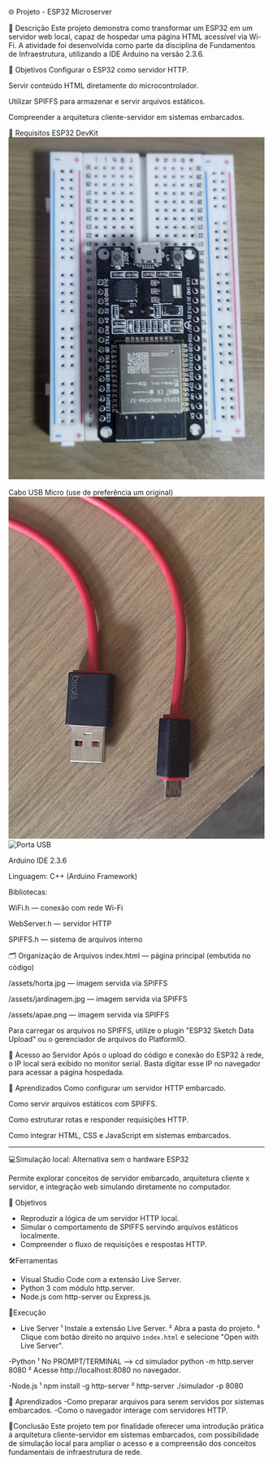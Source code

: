 🌐 Projeto - ESP32 Microserver

📘 Descrição
Este projeto demonstra como transformar um ESP32 em um servidor web local, capaz de hospedar uma página HTML acessível via Wi-Fi.
A atividade foi desenvolvida como parte da disciplina de Fundamentos de Infraestrutura, utilizando a IDE Arduino na versão 2.3.6.

🎯 Objetivos
Configurar o ESP32 como servidor HTTP.

Servir conteúdo HTML diretamente do microcontrolador.

Utilizar SPIFFS para armazenar e servir arquivos estáticos.

Compreender a arquitetura cliente-servidor em sistemas embarcados.

🧰 Requisitos
ESP32 DevKit
![Foto ESP32](esp32.jpg)

Cabo USB Micro (use de preferência um original)
![Cabo USB](cabo.jpg)
![Porta USB](usb.jpg)

Arduino IDE 2.3.6

Linguagem: C++ (Arduino Framework)

Bibliotecas:

WiFi.h — conexão com rede Wi-Fi

WebServer.h — servidor HTTP

SPIFFS.h — sistema de arquivos interno

🗂️ Organização de Arquivos
index.html — página principal (embutida no código)

/assets/horta.jpg — imagem servida via SPIFFS

/assets/jardinagem.jpg — imagem servida via SPIFFS

/assets/apae.png — imagem servida via SPIFFS

Para carregar os arquivos no SPIFFS, utilize o plugin "ESP32 Sketch Data Upload" ou o gerenciador de arquivos do PlatformIO.

📡 Acesso ao Servidor
Após o upload do código e conexão do ESP32 à rede, o IP local será exibido no monitor serial. Basta digitar esse IP no navegador para acessar a página hospedada.

🧠 Aprendizados
Como configurar um servidor HTTP embarcado.

Como servir arquivos estáticos com SPIFFS.

Como estruturar rotas e responder requisições HTTP.

Como integrar HTML, CSS e JavaScript em sistemas embarcados.



-----------------------------------------------------------------------------------------

💻Simulação local: Alternativa sem o hardware ESP32

Permite explorar conceitos de servidor embarcado, arquitetura cliente x servidor, e integração web simulando diretamente no computador.

🎯 Objetivos
- Reproduzir a lógica de um servidor HTTP local.
- Simular o comportamento de SPIFFS servindo arquivos estáticos localmente.
- Compreender o fluxo de requisições e respostas HTTP.


🛠️Ferramentas 
- Visual Studio Code com a extensão Live Server.
- Python 3 com módulo http.server.
- Node.js com http-server ou Express.js.


🚀Execução
  - Live Server
      ¹ Instale a extensão Live Server.
      ² Abra a pasta do projeto.
      ³ Clique com botão direito no arquivo `index.html` e selecione "Open with Live Server".

  -Python
      ¹ No PROMPT/TERMINAL --> cd simulador
                               python -m http.server 8080
      ² Acesse http://localhost:8080 no navegador.

  -Node.js
      ¹ npm install -g http-server
      ² http-server ./simulador -p 8080

🧠 Aprendizados
  -Como preparar arquivos para serem servidos por sistemas embarcados.
  -Como o navegador interage com servidores HTTP.

🧾Conclusão
  Este projeto tem por finalidade oferecer uma introdução prática á arquitetura cliente-servidor em sistemas embarcados, com possibilidade de simulação local para ampliar o acesso e a compreensão dos conceitos fundamentais de infraestrutura de rede.
  
